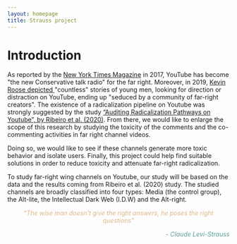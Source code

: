 ```yaml
---
layout: homepage
title: Strauss project
---
```


# Introduction

As reported by the [New York Times Magazine](https://www.nytimes.com/2017/08/03/magazine/for-the-new-far-right-youtube-has-become-the-new-talk-radio.htm) in 2017, YouTube has become "the new Conservative talk radio" for the far right. Moreover, in 2019, [Kevin Roose depicted ](https://www.nytimes.com/interactive/2019/06/08/technology/youtube-radical.html) "countless" stories of young men, looking for direction or distraction on YouTube, ending up "seduced by a community of far-right creators". The existence of a radicalization pipeline on Youtube was strongly suggested by the study [“Auditing Radicalization Pathways on Youtube”, by Ribeiro et al. (2020)](https://dlab.epfl.ch/people/west/pub/HortaRibeiro-Ottoni-West-Almeida-Meira_FAT-20.pdf). 
From there, we would like to enlarge the scope of this research by studying the toxicity of the comments and the co-commenting activities in far right channel videos. 

Doing so, we would like to see if these channels generate more toxic behavior and isolate users. Finally, this project could help find suitable solutions in order to reduce toxicity and attenuate far-right radicalization.

To study far-right wing channels on Youtube, our study will be based on the data and the results coming from Ribeiro et al. (2020) study. The studied channels are broadly classified into four types: Media (the control group), the Alt-lite, the Intellectual Dark Web (I.D.W) and the Alt-right. 

<p align="center" style="color :BurlyWood; ">
    <i>“The wise man doesn't give the right answers, he poses the right questions”<i>

<p align="right " style="color :cadetblue; ">
    - Claude Levi-Strauss
</p>




